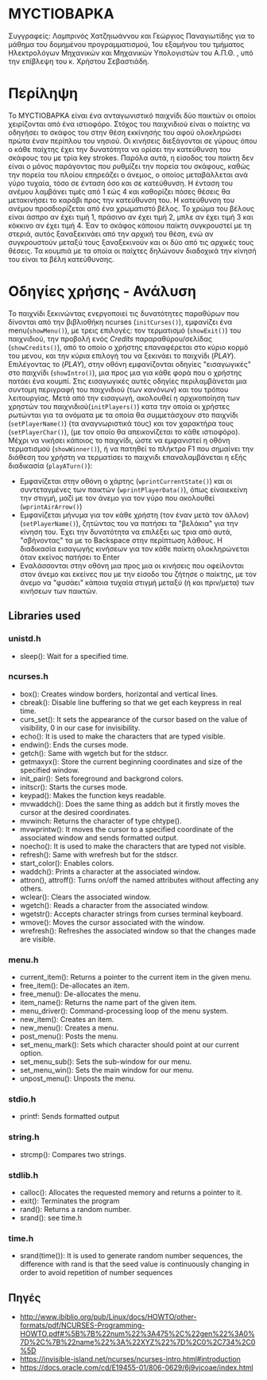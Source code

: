 # MYCTIOBAPKA
Συγγραφείς: Λαμπρινός Χατζηιωάννου και Γεώργιος Παναγιωτίδης για το μάθημα
του δομημένου προγραμματισμού, 1ου εξαμήνου του τμήματος Ηλεκτρολόγων Μηχανικών
και Mηχανικών Υπολογιστών του Α.Π.Θ. , υπό την επίβλεψη του κ. Χρήστου
Σεβαστιάδη.

# Περίληψη

Το ΜΥCΤΙΟΒΑΡΚΑ είναι ένα ανταγωνιστικό παιχνίδι δύο παικτών οι οποίοι χειρίζονται από ένα ιστιοφόρο. Στόχος του παιχνιδιού είναι ο παίκτης να οδηγήσει το σκάφος του στην θέση εκκίνησής του αφού ολοκληρώσει πρώτα έναν περίπλου του νησιού. Οι κινήσεις διεξάγονται σε γύρους όπου ο κάθε παίχτης έχει την δυνατότητα να ορίσει την κατεύθυνση του σκάφους του με τρία key strokes. Παρόλα αυτά, η είσοδος του παίκτη δεν είναι ο μόνος παράγοντας που ρυθμίζει την πορεία του σκάφους, καθώς την πορεία του πλοίου επηρεάζει ο άνεμος, ο οποίος μεταβάλλεται ανά γύρο τυχαία, τόσο σε ένταση όσο και σε κατεύθυνση. Η ένταση του ανέμου λαμβάνει τιμές από 1 εώς 4 και καθορίζει πόσες θέσεις θα μετακινήσει το καράβι προς την κατεύθυνση του. Η κατεύθυνση του ανέμου προσδιορίζεται από ένα χρωματιστό βέλος. Το χρώμα του βέλους είναι άσπρο αν έχει τιμή 1, πράσινο αν έχει τιμή 2, μπλε αν έχει τιμή 3 και κόκκινο αν έχει τιμή 4. Έαν το σκάφος κάποιου παίκτη συγκρουστεί με τη στεριά, αυτός ξαναξεκινάει από την αρχική του θέση, ενώ αν συγκρουστούν μεταξύ τους ξαναξεκινούν και οι δύο από τις αρχικές τους θέσεις. Τα κουμπιά με τα οποία οι παίχτες δηλώνουν διαδοχικά την κίνησή του είναι τα βέλη κατεύθυνσης.

# Οδηγίες χρήσης - Ανάλυση

Το παιχνίδι ξεκινώντας ενεργοποιεί τις δυνατότητες παραθύρων που δίνονται από την
βιβλιοθήκη ncurses (`initCurses()`),
εμφανίζει ένα menu(`showMenu()`), με τρεις επιλογές: τον τερματισμό (`showExit()`) του
παιχνιδιού, την προβολή ενός *Credits* παραραθύρου/σελίδας (`showCredits()`), 
από το οποίο ο χρήστης επαναφέρεται στο κύριο κορμό του μενου, και την κύρια επιλογή
του να ξεκινάει το παιχνίδι (*PLAY*). Επιλέγοντας το (*PLAY*), στην οθόνη εμφανίζονται
οδηγίες "εισαγωγικές" στο παιχνίδι (`showIntro()`), μια προς μια για κάθε φορά που ο χρήστης πατάει
ένα κουμπί. Στις εισαγωγικές αυτές οδηγίες περιλαμβάνεται μια συντομη περιγραφή του
παιχνιδιού (των κανόνων) και του τρόπου λειτουργίας. Μετά από την εισαγωγή, ακολουθεί
η αρχικοποίηση των χρηστών του παιχνιδιού(`initPlayers()`) κατα την οποία οι
χρήστες ρωτώνται για τα ονόματα με τα οποία θα συμμετάσχουν στο παιχνίδι (`setPlayerName()`)
(τα αναγνωριστικά τους) και τον χαρακτήρα τους (`setPlayerChar()`),
(με τον οποίο θα απεικονίζεται το κάθε ιστιοφόρο). Μέχρι να νικήσει κάποιος το παιχνίδι, 
ώστε να εμφανιστεί η οθόνη τερματισμού (`showWinner()`), ή να πατηθεί το πλήκτρο F1 
που σημαίνει την διάθεση του χρήστη να τερματίσει το παιχνιδι επαναλαμβάνεται η εξής διαδικασία (`playATurn()`):
- Εμφανίζεται στην οθόνη ο χάρτης (`wprintCurrentState()`) και οι συντεταγμένες των παικτών
(`wprintPlayerData()`), όπως είναιεκείνη την στιγμή, μαζί με
τον άνεμο για τον γύρο που ακολουθεί (`wprintAirArrow()`)
- Εμφανίζεται μήνυμα για τον κάθε χρήστη (τον έναν μετά τον άλλον) (`setPlayerName()`),
ζητώντας του να πατήσει τα "βελάκια" για την κίνηση του. Έχει την δυνατότητα να επιλέξει ως
τρια από αυτά, "σβήνοντας" τα με το Backspace στην περίπτωση λάθους. Η διαδικασία
εισαγωγής κινήσεων για τον κάθε παίκτη ολοκληρώνεται όταν εκείνος πατήσει το Enter
- Εναλάσσονται στην οθόνη μια προς μια οι κινήσεις που οφείλονται στον άνεμο και
εκείνες που με την είσοδο του ζήτησε ο παίκτης, με τον άνεμο να "φυσάει" κάποια
τυχαία στιγμή μεταξύ (ή και πριν/μετα) των κινήσεων των παικτών.


## Libraries used

### unistd.h

- sleep(): Wait for a specified time.

### ncurses.h

- box(): Creates window borders, horizontal and vertical lines.
- cbreak(): Disable line buffering so that we get each keypress in real time.
- curs_set(): It sets the appearance of the cursor based on the value of visibility, 0 in our case for invisibility.
- echo(): It is used to make the characters that are typed visible.
- endwin(): Ends the curses mode.
- getch(): Same with wgetch but for the stdscr.
- getmaxyx(): Store the current beginning coordinates and size of the specified window.
- init_pair(): Sets foreground and backgrond colors.
- initscr(): Starts the curses mode.
- keypad(): Makes the function keys readable.
- mvwaddch(): Does the same thing as addch but it firstly moves the cursor at the desired coordinates.
- mvwinch: Returns the character of type chtype().
- mvwprintw(): It moves the cursor to a specified coordinate of the associated window and sends formatted output.
- noecho(): It is used to make the characters that are typed not visible.
- refresh(): Same with wrefresh but for the stdscr.
- start_color(): Enables colors.
- waddch(): Prints a character at the associated window.
- attron(), attroff(): Turns on/off the named attributes without affecting any others.
- wclear(): Clears the associated window.
- wgetch(): Reads a character from the associated window.
- wgetstr(): Accepts character strings from curses terminal keyboard.
- wmove(): Moves the cursor associated with the window.
- wrefresh(): Refreshes the associated window so that the changes made are visible.

### menu.h

- current_item(): Returns a pointer to the current item in the given menu.
- free_item(): De-allocates an item.
- free_menu(): De-allocates the menu.
- item_name(): Returns the name part of the given item.
- menu_driver(): Command-processing loop of the menu system.
- new_item(): Creates an item.
- new_menu(): Creates a menu.
- post_menu(): Posts the menu.
- set_menu_mark(): Sets which character should point at our current option.
- set_menu_sub(): Sets the sub-window for our menu.
- set_menu_win(): Sets the main window for our menu.
- unpost_menu(): Unposts the menu.

### stdio.h

- printf: Sends formatted output

### string.h

- strcmp(): Compares two strings.

### stdlib.h

- calloc(): Allocates the requested memory and returns a pointer to it.
- exit(): Terminates the program
- rand(): Returns a random number.
- srand(): see time.h

### time.h

- srand(time()): It is used to generate random number sequences, the difference with rand is that the seed value is continuously changing in order to avoid repetition of number sequences

## Πηγές
- http://www.ibiblio.org/pub/Linux/docs/HOWTO/other-formats/pdf/NCURSES-Programming-HOWTO.pdf#%5B%7B%22num%22%3A475%2C%22gen%22%3A0%7D%2C%7B%22name%22%3A%22XYZ%22%7D%2C0%2C734%2C0%5D
- https://invisible-island.net/ncurses/ncurses-intro.html#introduction
- https://docs.oracle.com/cd/E19455-01/806-0629/6j9vjcoae/index.html
